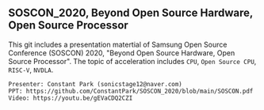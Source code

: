 ## SOSCON_2020, Beyond Open Source Hardware, Open Source Processor
This git includes a presentation matertial of Samsung Open Source Conference (SOSCON) 2020, "Beyond Open Source Hardware, Open Source Processor". The topic of acceleration includes `CPU`, `Open Source CPU`, `RISC-V`, `NVDLA`.

	Presenter: Constant Park (sonicstage12@naver.com)  
	PPT: https://github.com/ConstantPark/SOSCON_2020/blob/main/SOSCON.pdf
	Video: https://youtu.be/gEVaCDQ2CZI
